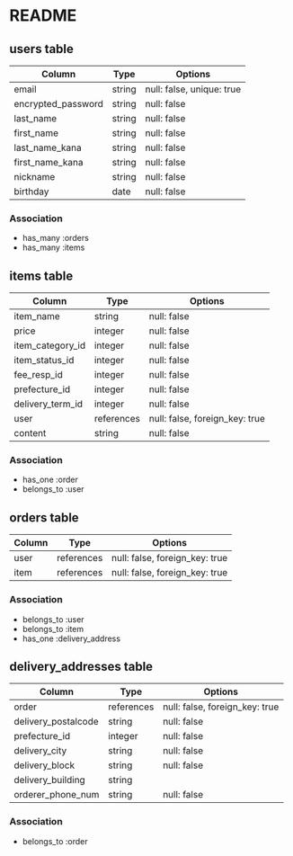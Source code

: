 # README

## users table
| Column             | Type    | Options                   |
| ------------------ | ------- | ------------------------- |
| email              | string  | null: false, unique: true |
| encrypted_password | string  | null: false               |
| last_name          | string  | null: false               |
| first_name         | string  | null: false               |
| last_name_kana     | string  | null: false               |
| first_name_kana    | string  | null: false               |
| nickname           | string  | null: false               |
| birthday           | date    | null: false               |
### Association
- has_many :orders
- has_many :items


## items table
| Column           | Type       | Options                        |
| ---------------- | ---------- | ------------------------------ |
| item_name        | string     | null: false                    |
| price            | integer    | null: false                    |
| item_category_id | integer    | null: false                    |
| item_status_id   | integer    | null: false                    |
| fee_resp_id      | integer    | null: false                    |
| prefecture_id    | integer    | null: false                    |
| delivery_term_id | integer    | null: false                    |
| user             | references | null: false, foreign_key: true |
| content          | string     | null: false                    |

### Association
- has_one :order
- belongs_to :user


## orders table
| Column              | Type       | Options                        |
| ------------------- | ---------- | ------------------------------ |
| user                | references | null: false, foreign_key: true |
| item                | references | null: false, foreign_key: true |
### Association
- belongs_to :user
- belongs_to :item
- has_one :delivery_address


## delivery_addresses table
| Column              | Type       | Options                        |
| ------------------- | ---------- | ------------------------------ |
| order               | references | null: false, foreign_key: true |
| delivery_postalcode | string     | null: false                    |
| prefecture_id       | integer    | null: false                    |
| delivery_city       | string     | null: false                    |
| delivery_block      | string     | null: false                    |
| delivery_building   | string     |                                |
| orderer_phone_num   | string     | null: false                    |
### Association
- belongs_to :order
